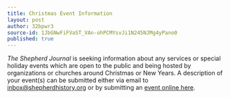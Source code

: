 ```yaml
---
title: Christmas Event Information
layout: post
author: 32bpwr3
source-id: 1JbGNwFiFVaST_VAn-ohPCMYsvJi1N245NJMg4yPano0
published: true
---
```

*The Shepherd Journal* is seeking information about any services or special holiday events which are open to the public and being hosted by organizations or churches around Christmas or New Years. A description of your event(s) can be submitted either via email to [inbox@shepherdhistory.org](mailto:inbox@shepherdhistory.org) or by submitting an [event online here](http://www.shepherdhistory.org/submit-an-event/).

